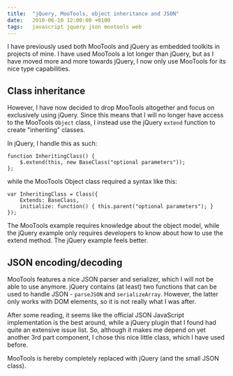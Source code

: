 ```yaml
---
title:	"jQuery, MooTools, object inheritance and JSON"
date:	2010-06-10 12:00:00 +0100
tags: 	javascript jquery json mootools web
---
```



I have previously used both MooTools and jQuery as embedded toolkits in projects
of mine. I have used MooTools a lot longer than jQuery, but as I have moved more
and more towards jQuery, I now only use MooTools for its nice type capabilities.


## Class inheritance

However, I have now decided to drop MooTools altogether and focus on exclusively
using jQuery. Since this means that I will no longer have access to the MooTools
`Object` class, I instead use the jQuery `extend` function to create "inheriting"
classes.

In jQuery, I handle this as such:

	function InheritingClass() {
		$.extend(this, new BaseClass("optional parameters"));
	};

while the MooTools Object class required a syntax like this:

	var InheritingClass = Class({
		Extends: BaseClass,
		initialize: function() { this.parent("optional parameters"); }
	});

The MooTools example requires knowledge about the object model, while the jQuery
example only requires developers to know about how to use the extend method. The
jQuery example feels better.


## JSON encoding/decoding

MooTools features a nice JSON parser and serializer, which I will not be able to
use anymore. jQuery contains (at least) two functions that can be used to handle
JSON - `parseJSON` and `serializeArray`. However, the latter only works with DOM
elements, so it is not really what I was after.

After some reading, it seems like the official JSON JavaScript implementation is
the best around, while a jQuery plugin that I found had quite an extensive issue
list. So, although it makes me depend on yet another 3rd part component, I chose
this nice little class, which I have used before. 

MooTools is hereby completely replaced with jQuery (and the small JSON class).